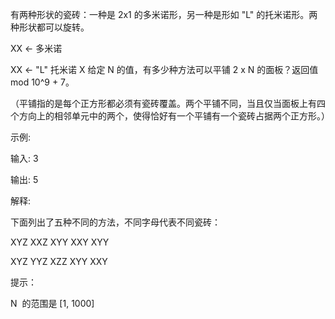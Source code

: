 有两种形状的瓷砖：一种是 2x1 的多米诺形，另一种是形如 "L" 的托米诺形。两种形状都可以旋转。

XX  <- 多米诺

XX  <- "L" 托米诺
X
给定 N 的值，有多少种方法可以平铺 2 x N 的面板？返回值 mod 10^9 + 7。

（平铺指的是每个正方形都必须有瓷砖覆盖。两个平铺不同，当且仅当面板上有四个方向上的相邻单元中的两个，使得恰好有一个平铺有一个瓷砖占据两个正方形。）

示例:

输入: 3

输出: 5

解释: 

下面列出了五种不同的方法，不同字母代表不同瓷砖：

XYZ XXZ XYY XXY XYY

XYZ YYZ XZZ XYY XXY

提示：

N  的范围是 [1, 1000]

